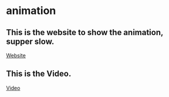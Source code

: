 # animation

## This is the website to show the animation, supper slow.
[Website](https://jl6017.github.io/animation/)
## This is the Video.
[Video](https://b23.tv/h7DBf82)
